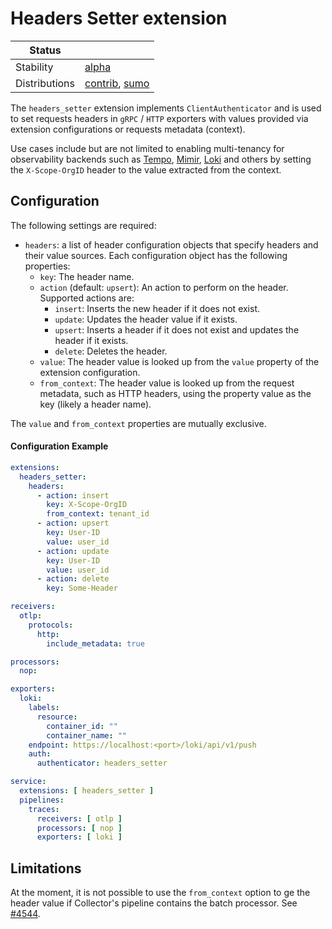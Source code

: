 # Headers Setter extension
<!-- status autogenerated section -->
| Status        |           |
| ------------- |-----------|
| Stability     | [alpha]  |
| Distributions | [contrib], [sumo] |

[alpha]: https://github.com/open-telemetry/opentelemetry-collector#alpha
[contrib]: https://github.com/open-telemetry/opentelemetry-collector-releases/tree/main/distributions/otelcol-contrib
[sumo]: https://github.com/SumoLogic/sumologic-otel-collector
<!-- end autogenerated section -->

The `headers_setter` extension implements `ClientAuthenticator` and is used to
set requests headers in `gRPC` / `HTTP` exporters with values provided via
extension configurations or requests metadata (context).

Use cases include but are not limited to enabling multi-tenancy for observability
backends such as [Tempo], [Mimir], [Loki] and others by setting the `X-Scope-OrgID`
header to the value extracted from the context.

## Configuration

The following settings are required:

- `headers`: a list of header configuration objects that specify headers and
  their value sources. Each configuration object has the following properties:
    - `key`: The header name.
    - `action` (default: `upsert`): An action to perform on the header. Supported actions are:
        - `insert`: Inserts the new header if it does not exist.
        - `update`: Updates the header value if it exists.
        - `upsert`: Inserts a header if it does not exist and updates the header
          if it exists.
        - `delete`: Deletes the header.
    - `value`: The header value is looked up from the `value` property of the
      extension configuration.
    - `from_context`: The header value is looked up from the request metadata,
      such as HTTP headers, using the property value as the key (likely a header
      name).

The `value` and `from_context` properties are mutually exclusive.

#### Configuration Example

```yaml
extensions:
  headers_setter:
    headers:
      - action: insert
        key: X-Scope-OrgID
        from_context: tenant_id
      - action: upsert
        key: User-ID
        value: user_id
      - action: update
        key: User-ID
        value: user_id
      - action: delete
        key: Some-Header

receivers:
  otlp:
    protocols:
      http:
        include_metadata: true

processors:
  nop:

exporters:
  loki:
    labels:
      resource:
        container_id: ""
        container_name: ""
    endpoint: https://localhost:<port>/loki/api/v1/push
    auth:
      authenticator: headers_setter

service:
  extensions: [ headers_setter ]
  pipelines:
    traces:
      receivers: [ otlp ]
      processors: [ nop ]
      exporters: [ loki ]
```

## Limitations

At the moment, it is not possible to use the `from_context` option to ge the
header value if Collector's pipeline contains the batch processor. See [#4544].


[alpha]: https://github.com/open-telemetry/opentelemetry-collector#alpha
[contrib]: https://github.com/open-telemetry/opentelemetry-collector-releases/tree/main/distributions/otelcol-contrib
[Mimir]: https://grafana.com/oss/mimir/
[Tempo]: https://grafana.com/oss/tempo/
[Loki]: https://grafana.com/oss/loki/
[#4544]: https://github.com/open-telemetry/opentelemetry-collector/issues/4544
